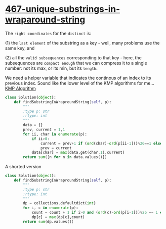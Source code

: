 # [467-unique-substrings-in-wraparound-string](https://leetcode.com/problems/unique-substrings-in-wraparound-string/)

The `right coordinates` for the `distinct` is:   
     
(1) the `last element` of the substring as a key - well, many problems use the same key, and      
     
(2) all the `valid subsequences` corresponding to that key - here, the subsequences are `compact enough` that we can compress it to a single number: not its max, or its min, but its `length`. 

We need a helper variable that indicates the continous of an index to its previous index. Sound like the lower level of the KMP algorithms for me... [KMP Algorithm](https://github.com/trang-nguyenn/Algorithms/blob/master/DP/Palindrome/214-shortest-palindrome.md)

```python
class Solution(object):
    def findSubstringInWraproundString(self, p):
        """
        :type p: str
        :rtype: int
        """
        data = {}
        prev, current = 1,1
        for ii, char in enumerate(p):
            if ii>0:
                current = prev+1 if (ord(char)-ord(p[ii-1]))%26==1 else 1
                prev = current
            data[char] = max(data.get(char,1),current)
        return sum([n for n in data.values()])
```


A shorted version
```python
class Solution(object):
    def findSubstringInWraproundString(self, p):
        """
        :type p: str
        :rtype: int
        """
        dp = collections.defaultdict(int)
        for i, c in enumerate(p):
            count = count + 1 if i>0 and (ord(c)-ord(p[i-1]))%26 == 1 else 1
            dp[c] = max(dp[c],count)
        return sum(dp.values())
```

